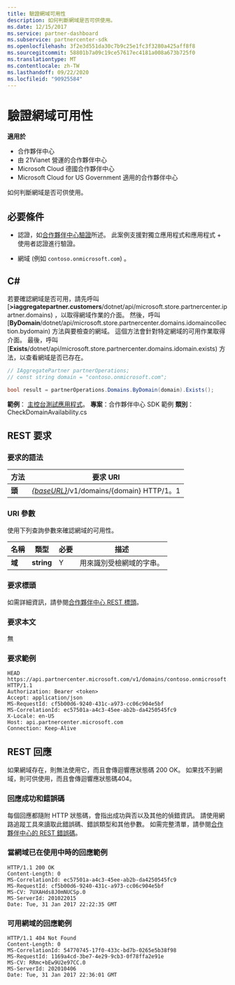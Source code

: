 ```yaml
---
title: 驗證網域可用性
description: 如何判斷網域是否可供使用。
ms.date: 12/15/2017
ms.service: partner-dashboard
ms.subservice: partnercenter-sdk
ms.openlocfilehash: 3f2e3d551da30c7b9c25e1fc3f3280a425aff8f8
ms.sourcegitcommit: 58801b7a09c19ce57617ec4181a008a673b725f0
ms.translationtype: MT
ms.contentlocale: zh-TW
ms.lasthandoff: 09/22/2020
ms.locfileid: "90925584"
---
```

# <a name="verify-domain-availability"></a>驗證網域可用性

**適用於**

- 合作夥伴中心
- 由 21Vianet 營運的合作夥伴中心
- Microsoft Cloud 德國合作夥伴中心
- Microsoft Cloud for US Government 適用的合作夥伴中心

如何判斷網域是否可供使用。

## <a name="prerequisites"></a>必要條件

- 認證，如[合作夥伴中心驗證](partner-center-authentication.md)所述。 此案例支援對獨立應用程式和應用程式 + 使用者認證進行驗證。

- 網域 (例如 `contoso.onmicrosoft.com`) 。

## <a name="c"></a>C\#

若要確認網域是否可用，請先呼叫 [**>iaggregatepartner.customers**/dotnet/api/microsoft.store.partnercenter.ipartner.domains) ，以取得網域作業的介面。 然後，呼叫 [**ByDomain**/dotnet/api/microsoft.store.partnercenter.domains.idomaincollection.bydomain) 方法與要檢查的網域。 這個方法會針對特定網域的可用作業取得介面。 最後，呼叫 [**Exists**/dotnet/api/microsoft.store.partnercenter.domains.idomain.exists) 方法，以查看網域是否已存在。

``` csharp
// IAggregatePartner partnerOperations;
// const string domain = "contoso.onmicrosoft.com";

bool result = partnerOperations.Domains.ByDomain(domain).Exists();
```

**範例**： [主控台測試應用程式](console-test-app.md)。 **專案**：合作夥伴中心 SDK 範例 **類別**： CheckDomainAvailability.cs

## <a name="rest-request"></a>REST 要求

### <a name="request-syntax"></a>要求的語法

| 方法   | 要求 URI                                                              |
|----------|--------------------------------------------------------------------------|
| **頭** | [*{baseURL}*](partner-center-rest-urls.md)/v1/domains/{domain} HTTP/1。1 |

### <a name="uri-parameter"></a>URI 參數

使用下列查詢參數來確認網域的可用性。

| 名稱       | 類型       | 必要 | 描述                                   |
|------------|------------|----------|-----------------------------------------------|
| **域** | **string** | Y        | 用來識別受檢網域的字串。 |

### <a name="request-headers"></a>要求標頭

如需詳細資訊，請參閱[合作夥伴中心 REST 標頭](headers.md)。

### <a name="request-body"></a>要求本文

無

### <a name="request-example"></a>要求範例

```http
HEAD https://api.partnercenter.microsoft.com/v1/domains/contoso.onmicrosoft.com HTTP/1.1
Authorization: Bearer <token>
Accept: application/json
MS-RequestId: cf5b00d6-9240-431c-a973-cc06c904e5bf
MS-CorrelationId: ec57501a-a4c3-45ee-ab2b-da4250545fc9
X-Locale: en-US
Host: api.partnercenter.microsoft.com
Connection: Keep-Alive
```

## <a name="rest-response"></a>REST 回應

如果網域存在，則無法使用它，而且會傳迴響應狀態碼 200 OK。 如果找不到網域，則可供使用，而且會傳迴響應狀態碼404。

### <a name="response-success-and-error-codes"></a>回應成功和錯誤碼

每個回應都隨附 HTTP 狀態碼，會指出成功與否以及其他的偵錯資訊。 請使用網路追蹤工具來讀取此錯誤碼、錯誤類型和其他參數。 如需完整清單，請參閱[合作夥伴中心的 REST 錯誤碼](error-codes.md)。

### <a name="response-example-for-when-the-domain-is-already-in-use"></a>當網域已在使用中時的回應範例

```http
HTTP/1.1 200 OK
Content-Length: 0
MS-CorrelationId: ec57501a-a4c3-45ee-ab2b-da4250545fc9
MS-RequestId: cf5b00d6-9240-431c-a973-cc06c904e5bf
MS-CV: 7UXAHds8J0mNUCSp.0
MS-ServerId: 201022015
Date: Tue, 31 Jan 2017 22:22:35 GMT
```

### <a name="response-example-for-when-the-domain-is-available"></a>可用網域的回應範例

```http
HTTP/1.1 404 Not Found
Content-Length: 0
MS-CorrelationId: 54770745-17f0-433c-bd7b-0265e5b38f98
MS-RequestId: 1169a4cd-3be7-4e29-9cb3-0f78ffa2e91e
MS-CV: RRmc+bEw9U2e97CC.0
MS-ServerId: 202010406
Date: Tue, 31 Jan 2017 22:36:01 GMT
```
